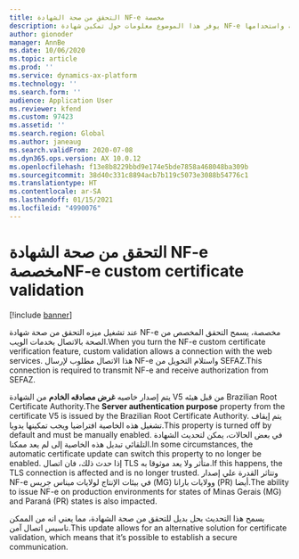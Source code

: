 ```yaml
---
title: التحقق من صحة الشهادة NF-e مخصصة
description: يوفر هذا الموضوع معلومات حول تمكين شهادة NF-e مخصصة واستخدامها.
author: gionoder
manager: AnnBe
ms.date: 10/06/2020
ms.topic: article
ms.prod: ''
ms.service: dynamics-ax-platform
ms.technology: ''
ms.search.form: ''
audience: Application User
ms.reviewer: kfend
ms.custom: 97423
ms.assetid: ''
ms.search.region: Global
ms.author: janeaug
ms.search.validFrom: 2020-07-08
ms.dyn365.ops.version: AX 10.0.12
ms.openlocfilehash: f13e8b8229bbd9e174e5bde7858a468048ba309b
ms.sourcegitcommit: 38d40c331c8894acb7b119c5073e3088b54776c1
ms.translationtype: HT
ms.contentlocale: ar-SA
ms.lasthandoff: 01/15/2021
ms.locfileid: "4990076"
---
```

# <a name="nf-e-custom-certificate-validation"></a><span data-ttu-id="29264-103">التحقق من صحة الشهادة NF-e مخصصة</span><span class="sxs-lookup"><span data-stu-id="29264-103">NF-e custom certificate validation</span></span>

[!include [banner](../includes/banner.md)]

<span data-ttu-id="29264-104">عند تشغيل ميزه التحقق من صحة شهادة NF-e مخصصة، يسمح التحقق المخصص من الصحة بالاتصال بخدمات الويب.</span><span class="sxs-lookup"><span data-stu-id="29264-104">When you turn the NF-e custom certificate verification feature, custom validation allows a connection with the web services.</span></span> <span data-ttu-id="29264-105">هذا الاتصال مطلوب لإرسال NF-e واستلام التخويل من SEFAZ.</span><span class="sxs-lookup"><span data-stu-id="29264-105">This connection is required to transmit NF-e and receive authorization from SEFAZ.</span></span>

<span data-ttu-id="29264-106">يتم إصدار خاصيه **غرض مصادقه الخادم** من الشهادة V5 من قبل هيئه Brazilian Root Certificate Authority.</span><span class="sxs-lookup"><span data-stu-id="29264-106">The **Server authentication purpose** property from the certificate V5 is issued by the Brazilian Root Certificate Authority.</span></span> <span data-ttu-id="29264-107">يتم إيقاف تشغيل هذه الخاصية افتراضيا ويجب تمكينها يدويا.</span><span class="sxs-lookup"><span data-stu-id="29264-107">This property is turned off by default and must be manually enabled.</span></span> <span data-ttu-id="29264-108">في بعض الحالات، يمكن لتحديث الشهادة التلقائي تبديل هذه الخاصية إلى لم يعد ممكنا.</span><span class="sxs-lookup"><span data-stu-id="29264-108">In some circumstances, the automatic certificate update can switch this property to no longer be enabled.</span></span> <span data-ttu-id="29264-109">إذا حدث ذلك، فان اتصال TLS متأثر ولا يعد موثوقا به.</span><span class="sxs-lookup"><span data-stu-id="29264-109">If this happens, the TLS connection is affected and is no longer trusted.</span></span> <span data-ttu-id="29264-110">وتتاثر القدرة علي إصدار NF-e في بيئات الإنتاج لولايات ميناس جريس (MG) وولايات بارانا (PR) أيضا.</span><span class="sxs-lookup"><span data-stu-id="29264-110">The ability to issue NF-e on production environments for states of Minas Gerais (MG) and Paraná (PR) states is also impacted.</span></span>

<span data-ttu-id="29264-111">يسمح هذا التحديث بحل بديل للتحقق من صحة الشهادة، مما يعني انه من الممكن تاسيس اتصال آمن.</span><span class="sxs-lookup"><span data-stu-id="29264-111">This update allows for an alternative solution for certificate validation, which means that it’s possible to establish a secure communication.</span></span>


